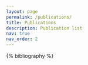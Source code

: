 ```yaml
---
layout: page
permalink: /publications/
title: Publications
description: Publication list
nav: true
nav_order: 2
---
```


<!-- _pages/publications.md -->
<div class="publications">

{% bibliography %}

</div>
